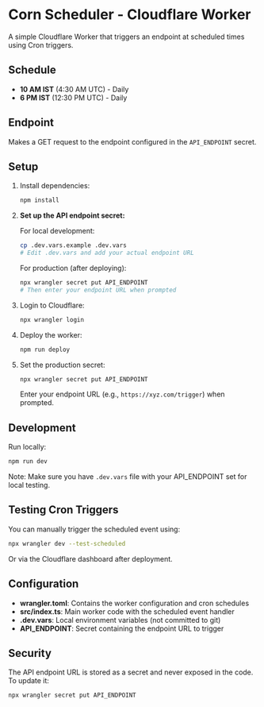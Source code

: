 # Corn Scheduler - Cloudflare Worker

A simple Cloudflare Worker that triggers an endpoint at scheduled times using Cron triggers.

## Schedule
- **10 AM IST** (4:30 AM UTC) - Daily
- **6 PM IST** (12:30 PM UTC) - Daily

## Endpoint
Makes a GET request to the endpoint configured in the `API_ENDPOINT` secret.

## Setup

1. Install dependencies:
   ```bash
   npm install
   ```

2. **Set up the API endpoint secret:**

   For local development:
   ```bash
   cp .dev.vars.example .dev.vars
   # Edit .dev.vars and add your actual endpoint URL
   ```

   For production (after deploying):
   ```bash
   npx wrangler secret put API_ENDPOINT
   # Then enter your endpoint URL when prompted
   ```

3. Login to Cloudflare:
   ```bash
   npx wrangler login
   ```

4. Deploy the worker:
   ```bash
   npm run deploy
   ```

5. Set the production secret:
   ```bash
   npx wrangler secret put API_ENDPOINT
   ```
   Enter your endpoint URL (e.g., `https://xyz.com/trigger`) when prompted.

## Development

Run locally:
```bash
npm run dev
```

Note: Make sure you have `.dev.vars` file with your API_ENDPOINT set for local testing.

## Testing Cron Triggers

You can manually trigger the scheduled event using:
```bash
npx wrangler dev --test-scheduled
```

Or via the Cloudflare dashboard after deployment.

## Configuration

- **wrangler.toml**: Contains the worker configuration and cron schedules
- **src/index.ts**: Main worker code with the scheduled event handler
- **.dev.vars**: Local environment variables (not committed to git)
- **API_ENDPOINT**: Secret containing the endpoint URL to trigger

## Security

The API endpoint URL is stored as a secret and never exposed in the code. To update it:
```bash
npx wrangler secret put API_ENDPOINT
```
